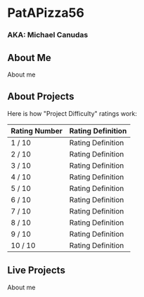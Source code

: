 # PatAPizza56

### AKA: Michael Canudas

## About Me

About me

## About Projects

Here is how "Project Difficulty" ratings work:

| Rating Number | Rating Definition |
| :------------ | :---------------- |
| 1 / 10        | Rating Definition |
| 2 / 10        | Rating Definition |
| 3 / 10        | Rating Definition |
| 4 / 10        | Rating Definition |
| 5 / 10        | Rating Definition |
| 6 / 10        | Rating Definition |
| 7 / 10        | Rating Definition |
| 8 / 10        | Rating Definition |
| 9 / 10        | Rating Definition |
| 10 / 10       | Rating Definition |

## Live Projects

About me

